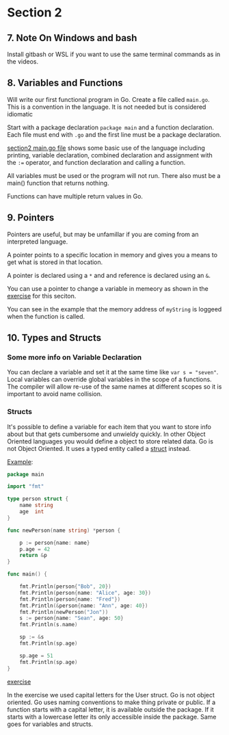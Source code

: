 # Section 2

## 7. Note On Windows and bash

Install gitbash or WSL if you want to use the same terminal
commands as in the videos.

## 8. Variables and Functions

Will write our first functional program in Go. Create a file called `main.go`.
This is a convention in the language. It is not needed but is considered
idiomatic

Start with a package declaration `package main` and a function declaration.
Each file must end with `.go` and the first line must be a package declaration.

[section2 main.go file](../exercises/section2/8functionsAndVariables.go) shows some basic use of
the language including printing, variable declaration, combined declaration and
assignment with the `:=` operator, and function declaration and calling a
function.

All variables must be used or the program will not run. There also must be a
main() function that returns nothing.

Functions can have multiple return values in Go.

## 9. Pointers

Pointers are useful, but may be unfamillar if you are coming from an interpreted
language.

A pointer points to a specific location in memory and gives you a means to get
what is stored in that location.

A pointer is declared using a `*` and and reference is declared using an `&`.

You can use a pointer to change a variable in memeory as shown in the
[exercise](../exercises/section2/9pointers.go) for this seciton.

You can see in the example that the memory address of `myString` is loggeed when
the function is called.

## 10. Types and Structs

### Some more info on Variable Declaration

You can declare a variable and set it at the same time like `var s = "seven"`.
Local variables can override global variables in the scope of a functions.
The compiler will allow re-use of the same names at different scopes so it is
important to avoid name collision.

### Structs

It's possible to define a variable for each item that you want to store info
about but that gets cumbersome and unwieldy quickly. In other Object Oriented
languages you would define a object to store related data. Go is not Object
Oriented. It uses a typed entity called a [struct](https://gobyexample.com/structs)
instead.

[Example](https://gobyexample.com/structs):

```go
package main

import "fmt"

type person struct {
    name string
    age  int
}

func newPerson(name string) *person {

    p := person{name: name}
    p.age = 42
    return &p
}

func main() {

    fmt.Println(person{"Bob", 20})
    fmt.Println(person{name: "Alice", age: 30})
    fmt.Println(person{name: "Fred"})
    fmt.Println(&person{name: "Ann", age: 40})
    fmt.Println(newPerson("Jon"))
    s := person{name: "Sean", age: 50}
    fmt.Println(s.name)

    sp := &s
    fmt.Println(sp.age)

    sp.age = 51
    fmt.Println(sp.age)
}
```

[exercise](../exercises/section2/10typesAndStructs.go)

In the exercise we used capital letters for the User struct. Go is not object
oriented. Go uses naming conventions to make thing private or public. If a
function starts with a capital letter, it is available outside the package. If
it starts with a lowercase letter its only accessible inside the package. Same
goes for variables and structs.
